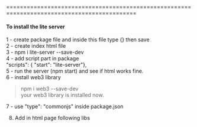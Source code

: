 







============================================================================================
#### To install the lite server   
1 - create package file and inside this file type {} then save     
2 - create index html file    
3 - npm i lite-server --save-dev     
4 - add script part in package     
  "scripts": { "start": "lite-server"},    
5 - run the server (npm start) and see if html works fine.   
6 - install web3 library   
> npm i web3 --save-dev   
your web3 library is installed now.   

7 - use  "type": "commonjs" inside package.json   

8. Add in html page following libs   

<script type="text/javascript" src="node_modules/web3/dist/web3.min.js"></script> 

<script type="text/javascript" src="./src/index.js"></script>   
